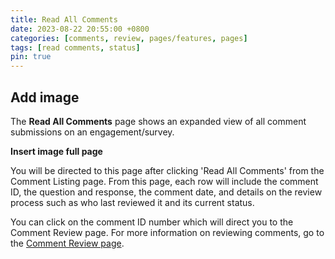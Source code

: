 ```yaml
---
title: Read All Comments
date: 2023-08-22 20:55:00 +0800
categories: [comments, review, pages/features, pages]
tags: [read comments, status]
pin: true
---
```


## Add image

The **Read All Comments** page shows an expanded view of all comment submissions on an engagement/survey. 

**Insert image full page**

You will be directed to this page after clicking 'Read All Comments' from the Comment Listing page. From this page, each row will include the comment ID, the question and response, the comment date, and details on the review process such as who last reviewed it and its current status. 

You can click on the comment ID number which will direct you to the Comment Review page. For more information on reviewing comments, go to the [Comment Review page](/met-guide/posts/comment-review-page/). 


